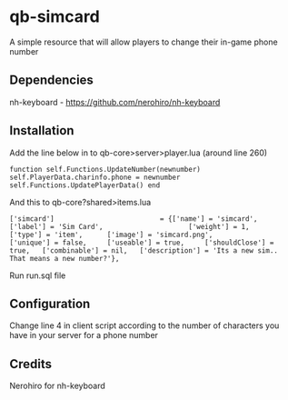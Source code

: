 # qb-simcard
A simple resource that will allow players to change their in-game phone number

## Dependencies

nh-keyboard - https://github.com/nerohiro/nh-keyboard

## Installation

Add the line below in to qb-core>server>player.lua (around line 260)

`
function self.Functions.UpdateNumber(newnumber)
  self.PlayerData.charinfo.phone = newnumber
  self.Functions.UpdatePlayerData()
end
`

And this to qb-core?shared>items.lua

`
['simcard'] 				 		 = {['name'] = 'simcard', 			    		['label'] = 'Sim Card', 					['weight'] = 1, 	['type'] = 'item', 		['image'] = 'simcard.png', 				['unique'] = false, 	['useable'] = true, 	['shouldClose'] = true,   ['combinable'] = nil,   ['description'] = 'Its a new sim.. That means a new number?'},
`

Run run.sql file

## Configuration

Change line 4 in client script according to the number of characters you have in your server for a phone number

## Credits

Nerohiro for nh-keyboard
